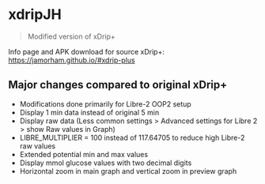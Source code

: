 # xdripJH
> Modified version of xDrip+

 Info page and APK download for source xDrip+: https://jamorham.github.io/#xdrip-plus

## Major changes compared to original xDrip+
* Modifications done primarily for Libre-2 OOP2 setup
* Display 1 min data instead of original 5 min
* Display raw data (Less common settings > Advanced settings for Libre 2 > show Raw values in Graph)
* LIBRE_MULTIPLIER = 100 instead of 117.64705 to reduce high Libre-2 raw values
* Extended potential min and max values
* Display mmol glucose values with two decimal digits
* Horizontal zoom in main graph and vertical zoom in preview graph
